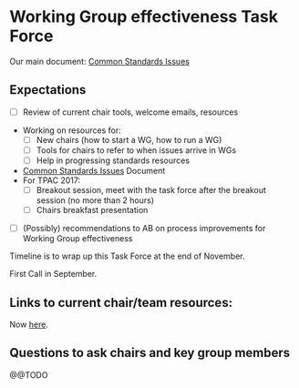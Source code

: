 # Working Group effectiveness Task Force

Our main document: [Common Standards Issues](CSI.md)

## Expectations

* [ ] Review of current chair tools, welcome emails, resources
* Working on resources for:
  * [ ] New chairs (how to start a WG, how to run a WG)
  * [ ] Tools for chairs to refer to when issues arrive in WGs
  * [ ] Help in progressing standards resources
* [Common Standards Issues](CSI.md) Document
* For TPAC 2017:
  * [ ] Breakout session, meet with the task force after the breakout session (no more than 2 hours)
  * [ ] Chairs breakfast presentation
* [ ] (Possibly) recommendations to AB on process improvements for Working Group effectiveness

Timeline is to wrap up this Task Force at the end of November.

First Call in September.

## Links to current chair/team resources:

Now [here](current_wg_resources.md).

## Questions to ask chairs and key group members

@@TODO

